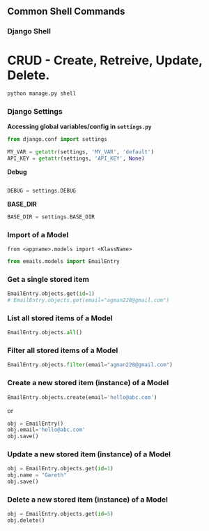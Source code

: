 ## Common Shell Commands

### Django Shell

# CRUD - Create, Retreive, Update, Delete.

```bash
python manage.py shell
```

### Django Settings

**Accessing global variables/config in `settings.py`**

```python
from django.conf import settings

MY_VAR = getattr(settings, 'MY_VAR', 'default')
API_KEY = getattr(settings, 'API_KEY', None)
```

**Debug**

```python

DEBUG = settings.DEBUG
```

**BASE_DIR**

```python
BASE_DIR = settings.BASE_DIR
```

### Import of a Model

`from <appname>.models import <KlassName>`

```python
from emails.models import EmailEntry
```

### Get a single stored item

```python
EmailEntry.objects.get(id=1)
# EmailEntry.objects.get(email="agman228@gmail.com")
```

### List all stored items of a Model

```python
EmailEntry.objects.all()
```

### Filter all stored items of a Model

```python
EmailEntry.objects.filter(email="agman228@gmail.com")
```

### Create a new stored item (instance) of a Model

```python
EmailEntry.objects.create(email='hello@abc.com')
```

or

```python
obj = EmailEntry()
obj.email='hello@abc.com'
obj.save()
```

### Update a new stored item (instance) of a Model

```python
obj = EmailEntry.objects.get(id=1)
obj.name = "Gareth"
obj.save()
```

### Delete a new stored item (instance) of a Model

```python
obj = EmailEntry.objects.get(id=5)
obj.delete()
```
